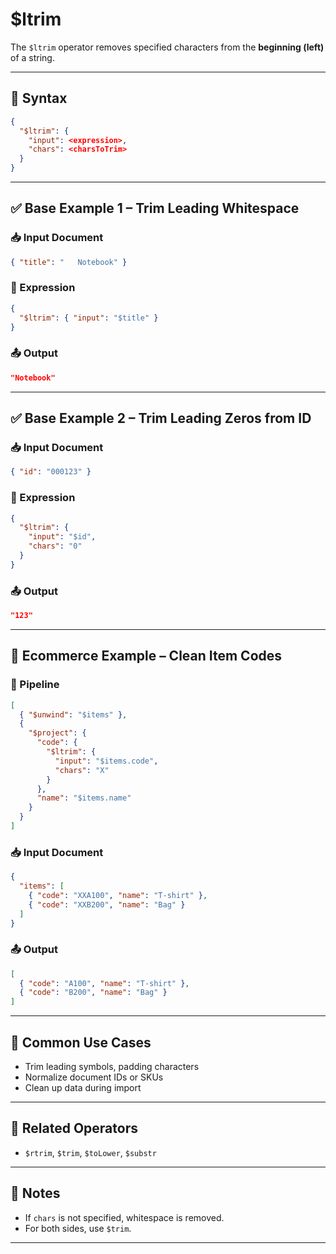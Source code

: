 # $ltrim

The `$ltrim` operator removes specified characters from the **beginning (left)** of a string.

---

## 📌 Syntax

```json
{
  "$ltrim": {
    "input": <expression>,
    "chars": <charsToTrim>
  }
}
```

---

## ✅ Base Example 1 – Trim Leading Whitespace

### 📥 Input Document

```json
{ "title": "   Notebook" }
```

### 📌 Expression

```json
{
  "$ltrim": { "input": "$title" }
}
```

### 📤 Output

```json
"Notebook"
```

---

## ✅ Base Example 2 – Trim Leading Zeros from ID

### 📥 Input Document

```json
{ "id": "000123" }
```

### 📌 Expression

```json
{
  "$ltrim": {
    "input": "$id",
    "chars": "0"
  }
}
```

### 📤 Output

```json
"123"
```

---

## 🧱 Ecommerce Example – Clean Item Codes

### 📌 Pipeline

```json
[
  { "$unwind": "$items" },
  {
    "$project": {
      "code": {
        "$ltrim": {
          "input": "$items.code",
          "chars": "X"
        }
      },
      "name": "$items.name"
    }
  }
]
```

### 📥 Input Document

```json
{
  "items": [
    { "code": "XXA100", "name": "T-shirt" },
    { "code": "XXB200", "name": "Bag" }
  ]
}
```

### 📤 Output

```json
[
  { "code": "A100", "name": "T-shirt" },
  { "code": "B200", "name": "Bag" }
]
```

---

## 🔧 Common Use Cases

- Trim leading symbols, padding characters
- Normalize document IDs or SKUs
- Clean up data during import

---

## 🔗 Related Operators

- `$rtrim`, `$trim`, `$toLower`, `$substr`

---

## 🧠 Notes

- If `chars` is not specified, whitespace is removed.
- For both sides, use `$trim`.

---

